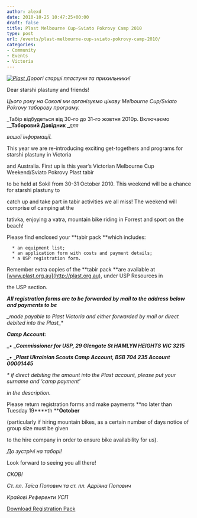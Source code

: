 ```yaml
---
author: alexd
date: 2010-10-25 10:47:25+00:00
draft: false
title: Plast Melbourne Cup-Sviato Pokrovy Camp 2010
type: post
url: /events/plast-melbourne-cup-sviato-pokrovy-camp-2010/
categories:
- Community
- Events
- Victoria
---
```


_[![Plast](http://www.ozeukes.com/wp-content/uploads/2010/10/plast-logo.svg_.png)
](http://www.ozeukes.com/wp-content/uploads/2010/10/plast-logo.svg_.png)Дорогі cтарші пластуни та прихильники!_

Dear starshi plastuny and friends!

_Цього року на Соколі ми організуємо цікаву Melbourne Cup/Sviato Pokrovy таборову програму._

_Табір відбудеться від 30-го до 31-го жовтня 2010р. Включаємо _**_Таборовий Довідник _**_для_

_вашої інформації._

This year we are re-introducing exciting get-togethers and programs for starshi plastuny in Victoria

and Australia. First up is this year’s Victorian Melbourne Cup Weekend/Sviato Pokrovy Plast tabir

to be held at Sokil from 30-31 October 2010. This weekend will be a chance for starshi plastuny to

catch up and take part in tabir activities we all miss! The weekend will comprise of camping at the

tativka, enjoying a vatra, mountain bike riding in Forrest and sport on the beach!

Please find enclosed your **tabir pack **which includes:



	  * an equipment list;
	  * an application form with costs and payment details;
	  * a USP registration form.

Remember extra copies of the **tabir pack **are available at [www.plast.org.au](http://plast.org.au), under USP Resources in

the USP section.

**_All registration forms are to be forwarded by mail to the address below and payments to be_**

**_made payable to Plast Victoria and either forwarded by mail or direct debited* into the Plast_**

**_Camp Account:_**

_• _**_Commissioner for USP, 29 Glengate St HAMLYN HEIGHTS VIC 3215_**

_• _**_Plast Ukrainian Scouts Camp Account, BSB 704 235 Account 00001445_**

_* if direct debiting the amount into the Plast account, please put your surname and ‘camp payment’_

_in the description._

Please return registration forms and make payments **no later than Tuesday 19****th ****October**

(particularly if hiring mountain bikes, as a certain number of days notice of group size must be given

to the hire company in order to ensure bike availability for us).

_До зустрічі на таборі!_

Look forward to seeing you all there!

_CKOB!_

_Ст. пл. Таїса Попович та ст. пл. Адріяна Попович_

_Крайові Референти УСП_

[Download Registration Pack](http://www.ozeukes.com/wp-content/uploads/2010/10/Melbourne-Cup-Weekend-Sviato-Pokrovy-Plast-Tabir-Oct-2010.pdf)
